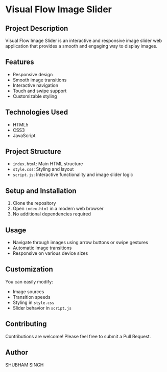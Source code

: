 # Visual Flow Image Slider

## Project Description
Visual Flow Image Slider is an interactive and responsive image slider web application that provides a smooth and engaging way to display images.

## Features
- Responsive design
- Smooth image transitions
- Interactive navigation
- Touch and swipe support
- Customizable styling

## Technologies Used
- HTML5
- CSS3
- JavaScript

## Project Structure
- `index.html`: Main HTML structure
- `style.css`: Styling and layout
- `script.js`: Interactive functionality and image slider logic

## Setup and Installation
1. Clone the repository
2. Open `index.html` in a modern web browser
3. No additional dependencies required

## Usage
- Navigate through images using arrow buttons or swipe gestures
- Automatic image transitions
- Responsive on various device sizes

## Customization
You can easily modify:
- Image sources
- Transition speeds
- Styling in `style.css`
- Slider behavior in `script.js`

## Contributing
Contributions are welcome! Please feel free to submit a Pull Request.

## Author
SHUBHAM SINGH
